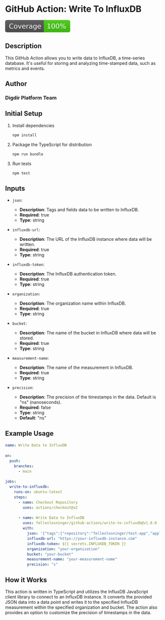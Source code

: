 # GitHub Action: Write To InfluxDB

[![Coverage](./badges/coverage.svg)](./badges/coverage.svg)

## Description

This GitHub Action allows you to write data to InfluxDB, a time-series database.
It's useful for storing and analyzing time-stamped data, such as metrics and
events.

## Author

### Digdir Platform Team

## Initial Setup

1. Install dependencies

   ```bash
   npm install
   ```

1. Package the TypeScript for distribution

   ```bash
   npm run bundle
   ```

1. Run tests

   ```bash
   npm test
   ```

## Inputs

- `json`:

  - **Description**: Tags and fields data to be written to InfluxDB.
  - **Required**: true
  - **Type**: string

- `influxdb-url`:

  - **Description**: The URL of the InfluxDB instance where data will be
    written.
  - **Required**: true
  - **Type**: string

- `influxdb-token`:

  - **Description**: The InfluxDB authentication token.
  - **Required**: true
  - **Type**: string

- `organization`:

  - **Description**: The organization name within InfluxDB.
  - **Required**: true
  - **Type**: string

- `bucket`:

  - **Description**: The name of the bucket in InfluxDB where data will be
    stored.
  - **Required**: true
  - **Type**: string

- `measurement-name`:

  - **Description**: The name of the measurement in InfluxDB.
  - **Required**: true
  - **Type**: string

- `precision`:

  - **Description**: The precision of the timestamps in the data. Default is
    "ns" (nanoseconds).
  - **Required**: false
  - **Type**: string
  - **Default**: "ns"

## Example Usage

```yaml
name: Write Data to InfluxDB

on:
  push:
    branches:
      - main

jobs:
  write-to-influxdb:
    runs-on: ubuntu-latest
    steps:
      - name: Checkout Repository
        uses: actions/checkout@v2

      - name: Write Data to InfluxDB
        uses: felleslosninger/github-actions/write-to-influxdb@v1.0.0
        with:
          json: '{"tags":{"repository":"felleslosninger/test-app","application":"test-app"},"stringFields":{"version":"a9dea392","deployment_started":"1990-01-01T09:55:09Z","deployment_finished":"1990-01-01T09:55:10Z"}}'
          influxdb-url: "https://your-influxdb-instance.com"
          influxdb-token: ${{ secrets.INFLUXDB_TOKEN }}
          organization: "your-organization"
          bucket: "your-bucket"
          measurement-name: "your-measurement-name"
          precision: "s"
```

## How it Works

This action is written in TypeScript and utilizes the InfluxDB JavaScript client
library to connect to an InfluxDB instance. It converts the provided JSON data
into a data point and writes it to the specified InfluxDB measurement within the
specified organization and bucket. The action also provides an option to
customize the precision of timestamps in the data.
